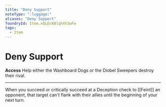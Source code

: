 ```yaml
---
title: "Deny Support"
noteType: ":luggage:"
aliases: "Deny Support"
foundryId: Item.xQLEcKBlqhXh3wFw
tags:
  - Item
---
```


# Deny Support

**Access** Help either the Washboard Dogs or the Diobel Sweepers destroy their rival.

* * *

When you succeed or critically succeed at a Deception check to [[Feint]] an opponent, that target can't flank with their allies until the beginning of your next turn.
